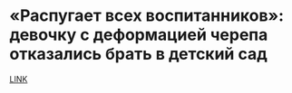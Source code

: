 # «Распугает всех воспитанников»: девочку с деформацией черепа отказались брать в детский сад



[LINK](https://varlamov.ru/3606215.html)